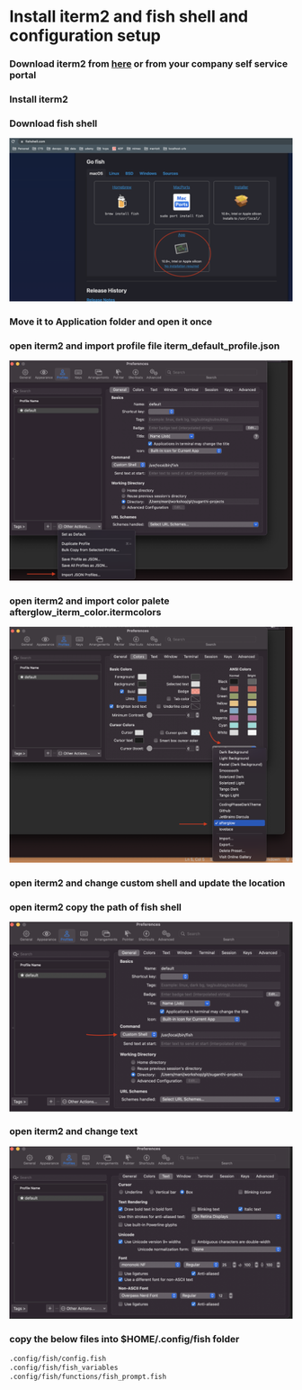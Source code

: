 # Install iterm2 and fish shell and configuration setup

### Download iterm2 from [here](https://iterm2.com/downloads.html) or from your company self service portal

### Install iterm2

### Download fish shell

![fish](fish-download.png)

### Move it to Application folder and open it once

### open iterm2 and import profile file iterm_default_profile.json
![import profile](import_profile.png)

### open iterm2 and import color palete afterglow_iterm_color.itermcolors
![color](color-palete.png)

### open iterm2 and change custom shell and update the location

### open iterm2 copy the path of fish shell
![custom shell](custome-shell-update.png)

### open iterm2 and change text
![text](text-change.png)
<br/>

### copy the below files into $HOME/.config/fish folder
```
.config/fish/config.fish
.config/fish/fish_variables
.config/fish/functions/fish_prompt.fish
```

